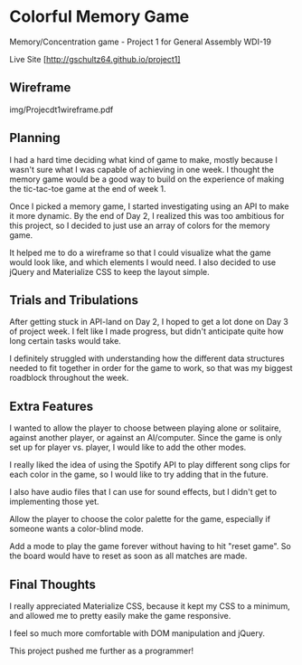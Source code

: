 # Colorful Memory Game
Memory/Concentration game - Project 1 for General Assembly WDI-19

Live Site [http://gschultz64.github.io/project1]

## Wireframe

img/Projecdt1wireframe.pdf

## Planning
I had a hard time deciding what kind of game to make, mostly because I wasn't sure what I was capable of achieving in one week. I thought the memory game would be a good way to build on the experience of making the tic-tac-toe game at the end of week 1. 

Once I picked a memory game, I started investigating using an API to make it more dynamic. By the end of Day 2, I realized this was too ambitious for this project, so I decided to just use an array of colors for the memory game. 

It helped me to do a wireframe so that I could visualize what the game would look like, and which elements I would need. I also decided to use jQuery and Materialize CSS to keep the layout simple.

## Trials and Tribulations
After getting stuck in API-land on Day 2, I hoped to get a lot done on Day 3 of project week. I felt like I made progress, but didn't anticipate quite how long certain tasks would take.

I definitely struggled with understanding how the different data structures needed to fit together in order for the game to work, so that was my biggest roadblock throughout the week.

## Extra Features
I wanted to allow the player to choose between playing alone or solitaire, against another player, or against an AI/computer. Since the game is only set up for player vs. player, I would like to add the other modes.

I really liked the idea of using the Spotify API to play different song clips for each color in the game, so I would like to try adding that in the future.

I also have audio files that I can use for sound effects, but I didn't get to implementing those yet.

Allow the player to choose the color palette for the game, especially if someone wants a color-blind mode.

Add a mode to play the game forever without having to hit "reset game". So the board would have to reset as soon as all matches are made.



## Final Thoughts
I really appreciated Materialize CSS, because it kept my CSS to a minimum, and allowed me to pretty easily make the game responsive. 

I feel so much more comfortable with DOM manipulation and jQuery.

This project pushed me further as a programmer! 